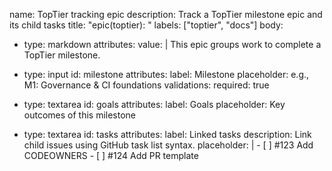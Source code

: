 name: TopTier tracking epic
description: Track a TopTier milestone epic and its child tasks
title: "epic(toptier): <milestone name>"
labels: ["toptier", "docs"]
body:
  - type: markdown
    attributes:
      value: |
        This epic groups work to complete a TopTier milestone.

  - type: input
    id: milestone
    attributes:
      label: Milestone
      placeholder: e.g., M1: Governance & CI foundations
    validations:
      required: true

  - type: textarea
    id: goals
    attributes:
      label: Goals
      placeholder: Key outcomes of this milestone

  - type: textarea
    id: tasks
    attributes:
      label: Linked tasks
      description: Link child issues using GitHub task list syntax.
      placeholder: |
        - [ ] #123 Add CODEOWNERS
        - [ ] #124 Add PR template

